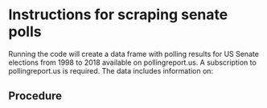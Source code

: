 # Instructions for scraping senate polls #

Running the code will create a data frame with polling results for US Senate elections from 1998 to 2018 available on pollingreport.us. A subscription to pollingreport.us is required. The data includes information on:


## Procedure ##

